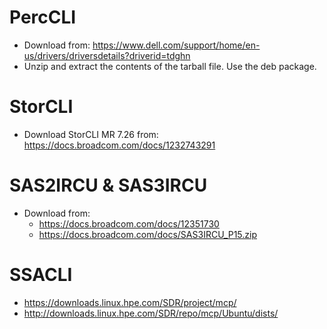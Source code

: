 # PercCLI

- Download from: https://www.dell.com/support/home/en-us/drivers/driversdetails?driverid=tdghn
- Unzip and extract the contents of the tarball file. Use the deb package.

# StorCLI

- Download StorCLI MR 7.26 from: https://docs.broadcom.com/docs/1232743291

# SAS2IRCU & SAS3IRCU

- Download from:
    - https://docs.broadcom.com/docs/12351730
    - https://docs.broadcom.com/docs/SAS3IRCU_P15.zip

# SSACLI

- https://downloads.linux.hpe.com/SDR/project/mcp/
- http://downloads.linux.hpe.com/SDR/repo/mcp/Ubuntu/dists/
